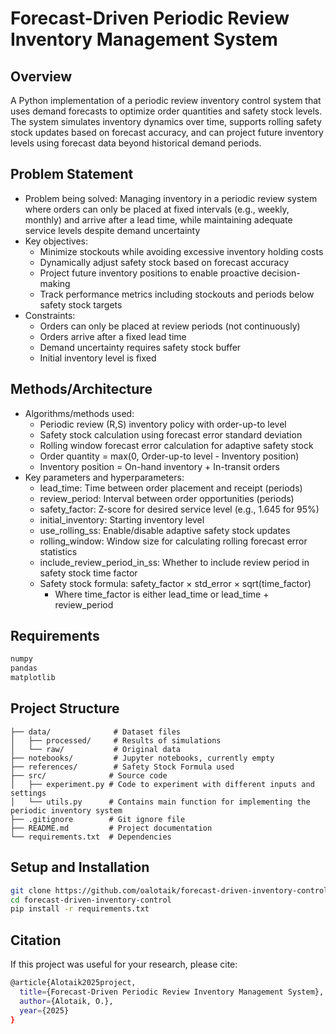 # Forecast-Driven Periodic Review Inventory Management System

## Overview
A Python implementation of a periodic review inventory control system that uses demand forecasts to optimize order quantities and safety stock levels. The system simulates inventory dynamics over time, supports rolling safety stock updates based on forecast accuracy, and can project future inventory levels using forecast data beyond historical demand periods.

## Problem Statement
- Problem being solved: Managing inventory in a periodic review system where orders can only be placed at fixed intervals (e.g., weekly, monthly) and arrive after a lead time, while maintaining adequate service levels despite demand uncertainty
- Key objectives:
  - Minimize stockouts while avoiding excessive inventory holding costs
  - Dynamically adjust safety stock based on forecast accuracy
  - Project future inventory positions to enable proactive decision-making
  - Track performance metrics including stockouts and periods below safety stock targets
- Constraints:
  - Orders can only be placed at review periods (not continuously)
  - Orders arrive after a fixed lead time
  - Demand uncertainty requires safety stock buffer
  - Initial inventory level is fixed

## Methods/Architecture
- Algorithms/methods used:
  - Periodic review (R,S) inventory policy with order-up-to level
  - Safety stock calculation using forecast error standard deviation
  - Rolling window forecast error calculation for adaptive safety stock
  - Order quantity = max(0, Order-up-to level - Inventory position)
  - Inventory position = On-hand inventory + In-transit orders
- Key parameters and hyperparameters:
  - lead_time: Time between order placement and receipt (periods)
  - review_period: Interval between order opportunities (periods)
  - safety_factor: Z-score for desired service level (e.g., 1.645 for 95%)
  - initial_inventory: Starting inventory level
  - use_rolling_ss: Enable/disable adaptive safety stock updates
  - rolling_window: Window size for calculating rolling forecast error statistics
  - include_review_period_in_ss: Whether to include review period in safety stock time factor
  - Safety stock formula: safety_factor × std_error × sqrt(time_factor)
    - Where time_factor is either lead_time or lead_time + review_period

## Requirements
```bash
numpy
pandas
matplotlib
```
## Project Structure

```basic
├── data/              # Dataset files
│   ├── processed/     # Results of simulations
│   └── raw/           # Original data
├── notebooks/         # Jupyter notebooks, currently empty
├── references/        # Safety Stock Formula used
├── src/              # Source code
│   ├── experiment.py # Code to experiment with different inputs and settings
│   └── utils.py      # Contains main function for implementing the periodic inventory system
├── .gitignore        # Git ignore file
├── README.md         # Project documentation
└── requirements.txt  # Dependencies
```

## Setup and Installation
```bash
git clone https://github.com/oalotaik/forecast-driven-inventory-control.git
cd forecast-driven-inventory-control
pip install -r requirements.txt
```


## Citation
If this project was useful for your research, please cite:
```bash
@article{Alotaik2025project,
  title={Forecast-Driven Periodic Review Inventory Management System},
  author={Alotaik, O.},
  year={2025}
}
```


